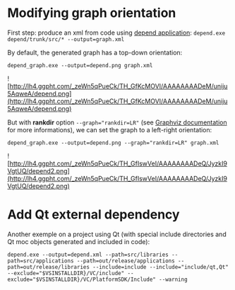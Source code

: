 # Modifying graph orientation #

First step: produce an xml from code using [depend application](UsingDepend.md):
`depend.exe depend/trunk/src/* --output=graph.xml`

By default, the generated graph has a top-down orientation:

`depend_graph.exe --output=depend.png graph.xml`

![http://lh4.ggpht.com/_zeWn5qPueCk/TH_GfKcMOVI/AAAAAAAADeM/uniju5AqweA/depend.png](http://lh4.ggpht.com/_zeWn5qPueCk/TH_GfKcMOVI/AAAAAAAADeM/uniju5AqweA/depend.png)

But with **rankdir** option `--graph="rankdir=LR"` (see [Graphviz documentation](http://www.graphviz.org/doc/info/attrs.html) for more informations), we can set the graph to a left-right orientation:

`depend_graph.exe --output=depend.png --graph="rankdir=LR" graph.xml`

![http://lh4.ggpht.com/_zeWn5qPueCk/TH_GfIswVeI/AAAAAAAADeQ/JyzkI9VgtUQ/depend2.png](http://lh4.ggpht.com/_zeWn5qPueCk/TH_GfIswVeI/AAAAAAAADeQ/JyzkI9VgtUQ/depend2.png)

# Add Qt external dependency #

Another exemple on a project using Qt (with special include directories and Qt moc objects generated and included in code):

`depend.exe --output=depend.xml --path=src/libraries --path=src/applications --path=out/release/applications --path=out/release/libraries --include=include --include="include/qt,Qt" --exclude="$VSINSTALLDIR}/VC/include" --exclude="$VSINSTALLDIR}/VC/PlatformSDK/Include" --warning`